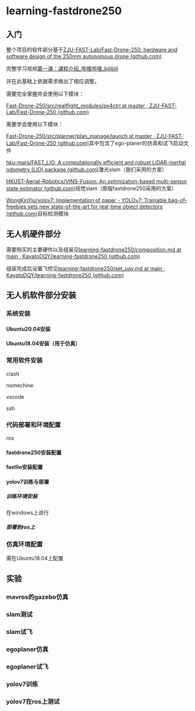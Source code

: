 # learning-fastdrone250

## 入门

整个项目的软件部分基于[ZJU-FAST-Lab/Fast-Drone-250: hardware and software design of the 250mm autonomous drone (github.com)](https://github.com/ZJU-FAST-Lab/Fast-Drone-250)

完整学习视频[第一课：课程介绍_哔哩哔哩_bilibili](https://www.bilibili.com/video/BV1WZ4y167me/?p=1)

并在此基础上依据需求做出了相应调整。

需要完全掌握并会使用以下模块：

[Fast-Drone-250/src/realflight_modules/px4ctrl at master · ZJU-FAST-Lab/Fast-Drone-250 (github.com)](https://github.com/ZJU-FAST-Lab/Fast-Drone-250/tree/master/src/realflight_modules/px4ctrl)

需要学会使用以下模块：

[Fast-Drone-250/src/planner/plan_manage/launch at master · ZJU-FAST-Lab/Fast-Drone-250 (github.com)](https://github.com/ZJU-FAST-Lab/Fast-Drone-250/tree/master/src/planner/plan_manage/launch)其中包含了ego-planer的仿真和试飞启动文件

[hku-mars/FAST_LIO: A computationally efficient and robust LiDAR-inertial odometry (LIO) package (github.com)](https://github.com/hku-mars/FAST_LIO)激光slam（我们采用的方案）

[HKUST-Aerial-Robotics/VINS-Fusion: An optimization-based multi-sensor state estimator (github.com)](https://github.com/HKUST-Aerial-Robotics/VINS-Fusion)视觉slam（原版fastdrone250采用的方案）

[WongKinYiu/yolov7: Implementation of paper - YOLOv7: Trainable bag-of-freebies sets new state-of-the-art for real-time object detectors (github.com)](https://github.com/WongKinYiu/yolov7)目标检测模块

## 无人机硬件部分

需要购买的主要硬件以及组装见[learning-fastdrone250/composition.md at main · KayatoDQY/learning-fastdrone250 (github.com)](https://github.com/KayatoDQY/learning-fastdrone250/blob/main/hardware/composition.md)

组装完成后设置飞控见[learning-fastdrone250/set_uav.md at main · KayatoDQY/learning-fastdrone250 (github.com)](https://github.com/KayatoDQY/learning-fastdrone250/blob/main/hardware/set_uav.md)

## 无人机软件部分安装

### 系统安装

#### Ubuntu20.04安装

#### Ubuntu18.04安装（用于仿真）

### 常用软件安装

clash

nomechine

vscode

ssh

### 代码部署和环境配置

ros

#### fastdrone250安装配置

#### fastlio安装配置

#### yolov7训练与部署

##### 训练环境安装

在windows上进行

##### 部署到ros上

### 仿真环境配置

需在Ubuntu18.04上配置

## 实验

### mavros的gazebo仿真

### slam测试

### slam试飞

### egoplaner仿真

### egoplaner试飞

### yolov7训练

### yolov7在ros上测试





